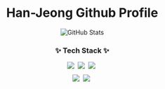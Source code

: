 <!--타이틀 부분-->
<div align="center">
  <h1>Han-Jeong Github Profile</h1>
</div>

<div align="center">
  <img src="https://github-readme-stats.vercel.app/api?username=Han-Jeong&show_icons=true&theme=radical" alt="GitHub Stats" />
</div>

<!--내용 부분-->
<h3 align="center">✨ Tech Stack ✨</h3>
<div align="center">
  <img src="https://img.shields.io/badge/spring-6DB33F.svg?style=for-the-badge&logo=spring&logoColor=white" />&nbsp;
  <img src="https://img.shields.io/badge/java-ED8B00.svg?style=for-the-badge&logo=oracle&logoColor=white" />&nbsp;
  <img src="https://img.shields.io/badge/c++-00599C.svg?style=for-the-badge&logo=c%2B%2B&logoColor=white" />&nbsp;
</div>

<div align="center" style="margin-top: 10px;">
  <img src="https://img.shields.io/badge/python-3776AB.svg?style=for-the-badge&logo=python&logoColor=white" />&nbsp;
  <img src="https://img.shields.io/badge/mysql-4479A1.svg?style=for-the-badge&logo=mysql&logoColor=white" />&nbsp;
</div>



<!--
**Han-Jeong/Han-Jeong** is a ✨ _special_ ✨ repository because its `README.md` (this file) appears on your GitHub profile.

Here are some ideas to get you started:

- 🔭 I’m currently working on ...
- 🌱 I’m currently learning ...
- 👯 I’m looking to collaborate on ...
- 🤔 I’m looking for help with ...
- 💬 Ask me about ...
- 📫 How to reach me: ...
- 😄 Pronouns: ...
- ⚡ Fun fact: ...
-->
